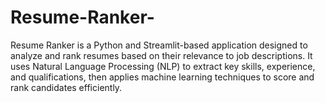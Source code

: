 # Resume-Ranker-
Resume Ranker is a Python and Streamlit-based application designed to analyze and rank resumes based on their relevance to job descriptions. It uses Natural Language Processing (NLP) to extract key skills, experience, and qualifications, then applies machine learning techniques to score and rank candidates efficiently.

